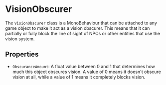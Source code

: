 # VisionObscurer

The `VisionObscurer` class is a MonoBehaviour that can be attached to any game object to make it act as a vision obscurer. This means that it can partially or fully block the line of sight of NPCs or other entities that use the vision system.

## Properties

-   `ObscuranceAmount`: A float value between 0 and 1 that determines how much this object obscures vision. A value of 0 means it doesn't obscure vision at all, while a value of 1 means it completely blocks vision.
